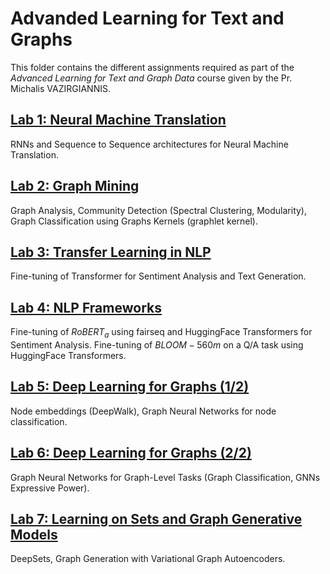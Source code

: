 # Advanded Learning for Text and Graphs

This folder contains the different assignments required as part of the *Advanced Learning for Text and Graph Data* course given by the Pr. Michalis VAZIRGIANNIS.

## [Lab 1: Neural Machine Translation](https://github.com/HalvardBariller/MVA/tree/main/Advanced_Learning_for_Text_and_Graphs/1_Neural_Machine_Translation)

RNNs and Sequence to Sequence architectures for Neural Machine Translation.

## [Lab 2: Graph Mining](https://github.com/HalvardBariller/MVA/tree/main/Advanced_Learning_for_Text_and_Graphs/2_Graph_Mining)

Graph Analysis, Community Detection (Spectral Clustering, Modularity), Graph Classification using Graphs Kernels (graphlet kernel).

## [Lab 3: Transfer Learning in NLP](https://github.com/HalvardBariller/MVA/tree/main/Advanced_Learning_for_Text_and_Graphs/3_Transfer_Learning)

Fine-tuning of Transformer for Sentiment Analysis and Text Generation.

## [Lab 4: NLP Frameworks](https://github.com/HalvardBariller/MVA/tree/main/Advanced_Learning_for_Text_and_Graphs/4_NLP_Frameworks)

Fine-tuning of $RoBERT_a$ using fairseq and HuggingFace Transformers for Sentiment Analysis.
Fine-tuning of $BLOOM-560m$ on a Q/A task using HuggingFace Transformers.

## [Lab 5: Deep Learning for Graphs (1/2)](https://github.com/HalvardBariller/MVA/tree/main/Advanced_Learning_for_Text_and_Graphs/5_DL_for_Graphs_I)

Node embeddings (DeepWalk), Graph Neural Networks for node classification.

## [Lab 6: Deep Learning for Graphs (2/2)](https://github.com/HalvardBariller/MVA/tree/main/Advanced_Learning_for_Text_and_Graphs/6_DL_for_Graphs_II)

Graph Neural Networks for Graph-Level Tasks (Graph Classification, GNNs Expressive Power).

## [Lab 7: Learning on Sets and Graph Generative Models](https://github.com/HalvardBariller/MVA/tree/main/Advanced_Learning_for_Text_and_Graphs/7_Sets_and_Graph_Generative_Models)

DeepSets, Graph Generation with Variational Graph Autoencoders.


